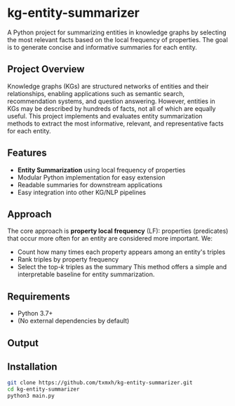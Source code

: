 # kg-entity-summarizer
A Python project for summarizing entities in knowledge graphs by selecting the most relevant facts based on the local frequency of properties. The goal is to generate concise and informative summaries for each entity.

## Project Overview
Knowledge graphs (KGs) are structured networks of entities and their relationships, enabling applications such as semantic search, recommendation systems, and question answering. However, entities in KGs may be described by hundreds of facts, not all of which are equally useful. This project implements and evaluates entity summarization methods to extract the most informative, relevant, and representative facts for each entity.

## Features
- **Entity Summarization** using local frequency of properties
- Modular Python implementation for easy extension
- Readable summaries for downstream applications
- Easy integration into other KG/NLP pipelines

## Approach
The core approach is **property local frequency** (LF): properties (predicates) that occur more often for an entity are considered more important. We:
- Count how many times each property appears among an entity's triples
- Rank triples by property frequency
- Select the top-*k* triples as the summary
This method offers a simple and interpretable baseline for entity summarization.

## Requirements
- Python 3.7+
- (No external dependencies by default)

## Output

## Installation
```bash
git clone https://github.com/txmxh/kg-entity-summarizer.git
cd kg-entity-summarizer
python3 main.py
